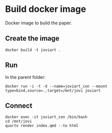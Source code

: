 # Build docker image

Docker image to build the paper.

## Create the image

```
docker build -t joviart .
```

## Run

In the parent folder:
```
docker run -i -t -d --name=joviart_con --mount type=bind,source=.,target=/mnt/jovi joviart
```

## Connect

```
docker exec -it joviart_con /bin/bash
cd /mnt/jovi
quarto render index.qmd --to html
```